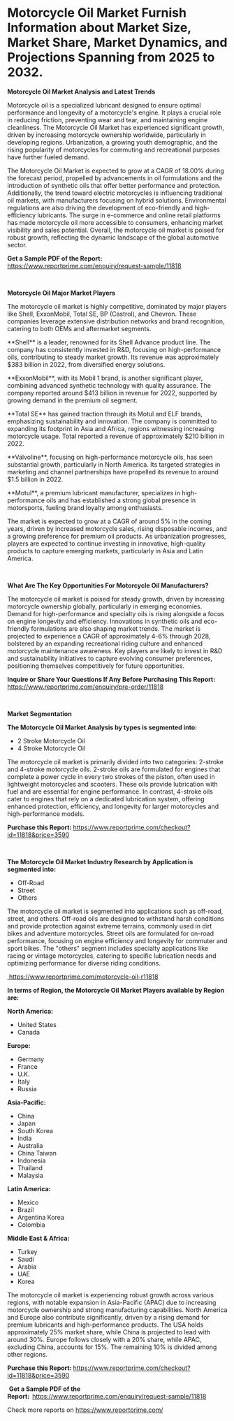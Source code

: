 <p><h1>Motorcycle Oil Market Furnish Information about Market Size, Market Share, Market Dynamics, and Projections Spanning from 2025 to 2032.</h1></p><p><strong>Motorcycle Oil Market Analysis and Latest Trends</strong></p>
<p><p>Motorcycle oil is a specialized lubricant designed to ensure optimal performance and longevity of a motorcycle's engine. It plays a crucial role in reducing friction, preventing wear and tear, and maintaining engine cleanliness. The Motorcycle Oil Market has experienced significant growth, driven by increasing motorcycle ownership worldwide, particularly in developing regions. Urbanization, a growing youth demographic, and the rising popularity of motorcycles for commuting and recreational purposes have further fueled demand.</p><p>The Motorcycle Oil Market is expected to grow at a CAGR of 18.00% during the forecast period, propelled by advancements in oil formulations and the introduction of synthetic oils that offer better performance and protection. Additionally, the trend toward electric motorcycles is influencing traditional oil markets, with manufacturers focusing on hybrid solutions. Environmental regulations are also driving the development of eco-friendly and high-efficiency lubricants. The surge in e-commerce and online retail platforms has made motorcycle oil more accessible to consumers, enhancing market visibility and sales potential. Overall, the motorcycle oil market is poised for robust growth, reflecting the dynamic landscape of the global automotive sector.</p></p>
<p><strong>Get a Sample PDF of the Report:&nbsp;</strong> <a href="https://www.reportprime.com/enquiry/request-sample/11818?utm_campaign=2819&utm_medium=2&utm_source=Github&utm_content=ia&utm_term=17032025&utm_id=motorcycle-oil">https://www.reportprime.com/enquiry/request-sample/11818</a></p>
<p>&nbsp;</p>
<p><strong>Motorcycle Oil Major Market Players</strong></p>
<p><p>The motorcycle oil market is highly competitive, dominated by major players like Shell, ExxonMobil, Total SE, BP (Castrol), and Chevron. These companies leverage extensive distribution networks and brand recognition, catering to both OEMs and aftermarket segments. </p><p>**Shell** is a leader, renowned for its Shell Advance product line. The company has consistently invested in R&D, focusing on high-performance oils, contributing to steady market growth. Its revenue was approximately $383 billion in 2022, from diversified energy solutions.</p><p>**ExxonMobil**, with its Mobil 1 brand, is another significant player, combining advanced synthetic technology with quality assurance. The company reported around $413 billion in revenue for 2022, supported by growing demand in the premium oil segment.</p><p>**Total SE** has gained traction through its Motul and ELF brands, emphasizing sustainability and innovation. The company is committed to expanding its footprint in Asia and Africa, regions witnessing increasing motorcycle usage. Total reported a revenue of approximately $210 billion in 2022.</p><p>**Valvoline**, focusing on high-performance motorcycle oils, has seen substantial growth, particularly in North America. Its targeted strategies in marketing and channel partnerships have propelled its revenue to around $1.5 billion in 2022.</p><p> **Motul**, a premium lubricant manufacturer, specializes in high-performance oils and has established a strong global presence in motorsports, fueling brand loyalty among enthusiasts.</p><p>The market is expected to grow at a CAGR of around 5% in the coming years, driven by increased motorcycle sales, rising disposable incomes, and a growing preference for premium oil products. As urbanization progresses, players are expected to continue investing in innovative, high-quality products to capture emerging markets, particularly in Asia and Latin America.</p></p>
<p>&nbsp;</p>
<p><strong>What Are The Key Opportunities For Motorcycle Oil Manufacturers?</strong></p>
<p><p>The motorcycle oil market is poised for steady growth, driven by increasing motorcycle ownership globally, particularly in emerging economies. Demand for high-performance and specialty oils is rising alongside a focus on engine longevity and efficiency. Innovations in synthetic oils and eco-friendly formulations are also shaping market trends. The market is projected to experience a CAGR of approximately 4-6% through 2028, bolstered by an expanding recreational riding culture and enhanced motorcycle maintenance awareness. Key players are likely to invest in R&D and sustainability initiatives to capture evolving consumer preferences, positioning themselves competitively for future opportunities.</p></p>
<p><strong>Inquire or Share Your Questions If Any Before Purchasing This Report:</strong> <a href="https://www.reportprime.com/enquiry/pre-order/11818?utm_campaign=2819&utm_medium=2&utm_source=Github&utm_content=ia&utm_term=17032025&utm_id=motorcycle-oil">https://www.reportprime.com/enquiry/pre-order/11818</a></p>
<p>&nbsp;</p>
<p><strong>Market Segmentation</strong></p>
<p><strong>The Motorcycle Oil Market Analysis by types is segmented into:</strong></p>
<p><ul><li>2 Stroke Motorcycle Oil</li><li>4 Stroke Motorcycle Oil</li></ul></p>
<p><p>The motorcycle oil market is primarily divided into two categories: 2-stroke and 4-stroke motorcycle oils. 2-stroke oils are formulated for engines that complete a power cycle in every two strokes of the piston, often used in lightweight motorcycles and scooters. These oils provide lubrication with fuel and are essential for engine performance. In contrast, 4-stroke oils cater to engines that rely on a dedicated lubrication system, offering enhanced protection, efficiency, and longevity for larger motorcycles and high-performance models.</p></p>
<p><strong>Purchase this Report:&nbsp;</strong><a href="https://www.reportprime.com/checkout?id=11818&price=3590&utm_campaign=2819&utm_medium=2&utm_source=Github&utm_content=ia&utm_term=17032025&utm_id=motorcycle-oil">https://www.reportprime.com/checkout?id=11818&price=3590</a></p>
<p>&nbsp;</p>
<p><strong>The Motorcycle Oil Market Industry Research by Application is segmented into:</strong></p>
<p><ul><li>Off-Road</li><li>Street</li><li>Others</li></ul></p>
<p><p>The motorcycle oil market is segmented into applications such as off-road, street, and others. Off-road oils are designed to withstand harsh conditions and provide protection against extreme terrains, commonly used in dirt bikes and adventure motorcycles. Street oils are formulated for on-road performance, focusing on engine efficiency and longevity for commuter and sport bikes. The "others" segment includes specialty applications like racing or vintage motorcycles, catering to specific lubrication needs and optimizing performance for diverse riding conditions.</p></p>
<p><a href="https://www.reportprime.com/motorcycle-oil-r11818?utm_campaign=2819&utm_medium=2&utm_source=Github&utm_content=ia&utm_term=17032025&utm_id=motorcycle-oil">&nbsp;https://www.reportprime.com/motorcycle-oil-r11818</a></p>
<p><strong>In terms of Region, the Motorcycle Oil Market Players available by Region are:</strong></p>
<p>
    <p> <strong> North America: </strong>
        <ul>
            <li>United States</li>
            <li>Canada</li>
        </ul>
        </p> 
    <p> <strong> Europe: </strong>
        <ul>
            <li>Germany</li>
            <li>France</li>
            <li>U.K.</li>
            <li>Italy</li>
            <li>Russia</li>
        </ul>
        </p> 
    <p> <strong> Asia-Pacific: </strong>
        <ul>
            <li>China</li>
            <li>Japan</li>
            <li>South Korea</li>
            <li>India</li>
            <li>Australia</li>
            <li>China Taiwan</li>
            <li>Indonesia</li>
            <li>Thailand</li>
            <li>Malaysia</li>
        </ul>
        </p> 
    <p> <strong> Latin America: </strong>
        <ul>
            <li>Mexico</li>
            <li>Brazil</li>
            <li>Argentina Korea</li>
            <li>Colombia</li>
        </ul>
        </p> 
    <p> <strong> Middle East & Africa: </strong>
        <ul>
            <li>Turkey</li>
            <li>Saudi</li>
            <li>Arabia</li>
            <li>UAE</li>
            <li>Korea</li>
        </ul>
    </p>
    </p>
<p><p>The motorcycle oil market is experiencing robust growth across various regions, with notable expansion in Asia-Pacific (APAC) due to increasing motorcycle ownership and strong manufacturing capabilities. North America and Europe also contribute significantly, driven by a rising demand for premium lubricants and high-performance products. The USA holds approximately 25% market share, while China is projected to lead with around 30%. Europe follows closely with a 20% share, while APAC, excluding China, accounts for 15%. The remaining 10% is divided among other regions.</p></p>
<p><strong>Purchase this Report: </strong><a href="https://www.reportprime.com/checkout?id=11818&price=3590&utm_campaign=2819&utm_medium=2&utm_source=Github&utm_content=ia&utm_term=17032025&utm_id=motorcycle-oil">https://www.reportprime.com/checkout?id=11818&price=3590</a></p>
<p>&nbsp;<strong>Get a Sample PDF of the Report:&nbsp;&nbsp;</strong><a href="https://www.reportprime.com/enquiry/request-sample/11818?utm_campaign=2819&utm_medium=2&utm_source=Github&utm_content=ia&utm_term=17032025&utm_id=motorcycle-oil">https://www.reportprime.com/enquiry/request-sample/11818</a></p>
<p><strong></strong></p>
<p>Check more reports on <a href="https://www.reportprime.com/?utm_campaign=2819&utm_medium=2&utm_source=Github&utm_content=ia&utm_term=17032025&utm_id=motorcycle-oil">https://www.reportprime.com/</a></p>